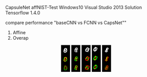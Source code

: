 CapsuleNet affNIST-Test
Windows10
Visual Studio 2013 Solution
Tensorflow 1.4.0

compare performance "baseCNN vs FCNN vs CapsNet"" 
1. Affine  
2. Overap 

 <p align='center'>
 <img src='CapsuleNet/reconstruct/[[8 0]]_recon_[[0 8]].png'/>
 <img src='CapsuleNet/reconstruct/[[9 8]]_recon_[[8 9]].png'/>
 <img src='CapsuleNet/reconstruct/[[0 9]]_recon_[[0 9]].png'/>
 <img src='CapsuleNet/reconstruct/[[1 0]]_recon_[[0 1]].png'/>
 <img src='CapsuleNet/reconstruct/[[8 1]]_recon_[[8 1]].png'/> 
 </p>

